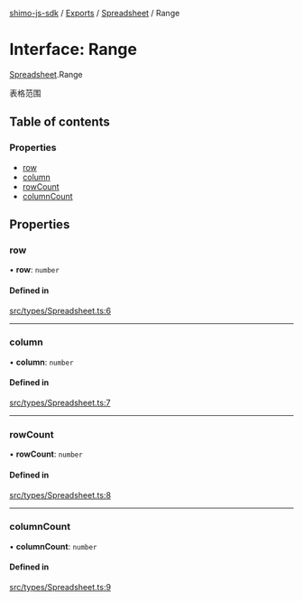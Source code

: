 [shimo-js-sdk](/README.md) / [Exports](/modules.md) / [Spreadsheet](/modules/Spreadsheet.md) / Range

# Interface: Range

[Spreadsheet](/modules/Spreadsheet.md).Range

表格范围

## Table of contents

### Properties

- [row](/interfaces/Spreadsheet.Range.md#row)
- [column](/interfaces/Spreadsheet.Range.md#column)
- [rowCount](/interfaces/Spreadsheet.Range.md#rowcount)
- [columnCount](/interfaces/Spreadsheet.Range.md#columncount)

## Properties

### row

• **row**: `number`

#### Defined in

[src/types/Spreadsheet.ts:6](https://github.com/byte9527/shimo-js-sdk/blob/8fa8b89/src/types/Spreadsheet.ts#L6)

___

### column

• **column**: `number`

#### Defined in

[src/types/Spreadsheet.ts:7](https://github.com/byte9527/shimo-js-sdk/blob/8fa8b89/src/types/Spreadsheet.ts#L7)

___

### rowCount

• **rowCount**: `number`

#### Defined in

[src/types/Spreadsheet.ts:8](https://github.com/byte9527/shimo-js-sdk/blob/8fa8b89/src/types/Spreadsheet.ts#L8)

___

### columnCount

• **columnCount**: `number`

#### Defined in

[src/types/Spreadsheet.ts:9](https://github.com/byte9527/shimo-js-sdk/blob/8fa8b89/src/types/Spreadsheet.ts#L9)
